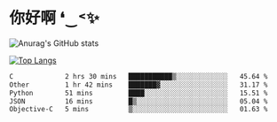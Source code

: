 # 你好啊 ❛‿˂✨

![Anurag's GitHub stats](https://github-readme-stats.vercel.app/api?username=ZombieFly&count_private=true&show_icons=true)

[![Top Langs](https://github-readme-stats.vercel.app/api/top-langs/?username=ZombieFly&layout=compact&count_private=true&hide=Ruby,makefile)](https://github.com/anuraghazra/github-readme-stats)

<!--START_SECTION:waka-->

```txt
C             2 hrs 30 mins   ███████████▒░░░░░░░░░░░░░   45.64 %
Other         1 hr 42 mins    ███████▓░░░░░░░░░░░░░░░░░   31.17 %
Python        51 mins         ████░░░░░░░░░░░░░░░░░░░░░   15.51 %
JSON          16 mins         █▒░░░░░░░░░░░░░░░░░░░░░░░   05.04 %
Objective-C   5 mins          ▒░░░░░░░░░░░░░░░░░░░░░░░░   01.63 %
```

<!--END_SECTION:waka-->
